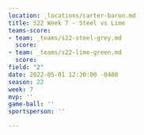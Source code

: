 ```yaml
---
location: _locations/carter-baron.md
title: S22 Week 7 - Steel vs Lime
teams-score:
- team: _teams/s22-steel-grey.md
  score: 
- team: _teams/s22-lime-green.md
  score: 
field: "2"
date: 2022-05-01 12:30:00 -0400
season: 22
week: 7
mvp: ''
game-ball: ''
sportsperson: ''

---
```

